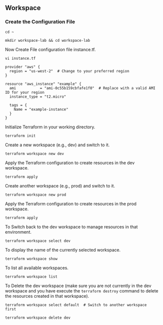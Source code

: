 ## Workspace

### Create the Configuration File
```
cd ~
```
```
mkdir workspace-lab && cd workspace-lab
```
Now Create File configuration file instance.tf.
```
vi instance.tf
```
```
provider "aws" {
  region = "us-west-2"  # Change to your preferred region
}

resource "aws_instance" "example" {
  ami           = "ami-0c55b159cbfafe1f0"  # Replace with a valid AMI ID for your region
  instance_type = "t2.micro"

  tags = {
    Name = "example-instance"
  }
}
```
Initialize Terraform in your working directory.
```
terraform init
```
Create a new workspace (e.g., dev) and switch to it.
```
terraform workspace new dev
```
Apply the Terraform configuration to create resources in the dev workspace.
```
terraform apply
```
Create another workspace (e.g., prod) and switch to it.
```
terraform workspace new prod
```
Apply the Terraform configuration to create resources in the prod workspace.
```
terraform apply
```
To Switch back to the dev workspace to manage resources in that environment.
```
terraform workspace select dev
```
To display the name of the currently selected workspace.
```
terraform workspace show
```
To list all available workspaces.
```
terraform workspace list
```
To Delete the dev workspace (make sure you are not currently in the dev workspace and you have execute the `terraform destroy` command to delete the resources created in that workspace).
```
terraform workspace select default  # Switch to another workspace first
```
```
terraform workspace delete dev
```
